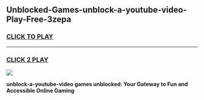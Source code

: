 
## Unblocked-Games-unblock-a-youtube-video-Play-Free-3zepa
<h3>
<a href="https://premium76.site?title=unblock-a-youtube-video&ref=20M">CLICK TO PLAY</a></h3>
<hr>

<h3>
<a href="https://premium76.site?title=unblock-a-youtube-video&ref=20M">CLICK 2 PLAY</a>
  
</h3>

<a href="https://premium76.site?title=unblock-a-youtube-video&ref=19M"><img src="https://clearcache.store/games.png"></a>


**unblock-a-youtube-video games unblocked: Your Gateway to Fun and Accessible Online Gaming**
